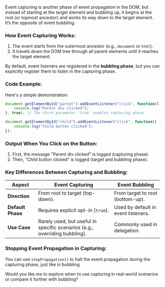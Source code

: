 Event capturing is another phase of event propagation in the DOM, but instead of starting at the target element and bubbling up, it begins at the root (or topmost ancestor) and works its way down to the target element. It’s the opposite of event bubbling.

### **How Event Capturing Works:**
1. The event starts from the outermost ancestor (e.g., `document` or `html`).
2. It travels down the DOM tree through all parent elements until it reaches the target element.

By default, event listeners are registered in the **bubbling phase**, but you can explicitly register them to listen in the capturing phase.

### **Code Example:**
Here's a simple demonstration:
```javascript
document.getElementById("parent").addEventListener("click", function() {
    console.log("Parent div clicked");
}, true); // The third parameter 'true' enables capturing phase

document.getElementById("child").addEventListener("click", function() {
    console.log("Child button clicked");
});
```

### **Output When You Click on the Button:**
1. First, the message "Parent div clicked" is logged (capturing phase).
2. Then, "Child button clicked" is logged (target and bubbling phase).

### **Key Differences Between Capturing and Bubbling:**
| **Aspect**             | **Event Capturing**                     | **Event Bubbling**                    |
|-------------------------|-----------------------------------------|---------------------------------------|
| **Direction**          | From root to target (top-down).         | From target to root (bottom-up).      |
| **Default Phase**      | Requires explicit opt-in (`true`).      | Used by default in event listeners.   |
| **Use Case**           | Rarely used, but useful in specific scenarios (e.g., overriding bubbling). | Commonly used in delegation.          |

### **Stopping Event Propagation in Capturing:**
You can use `stopPropagation()` to halt the event propagation during the capturing phase, just like in bubbling.

Would you like me to explore when to use capturing in real-world scenarios or compare it further with bubbling?